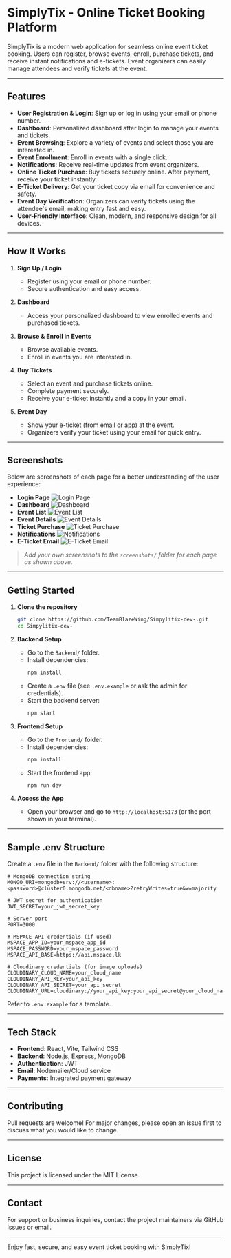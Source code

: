 # SimplyTix - Online Ticket Booking Platform

SimplyTix is a modern web application for seamless online event ticket booking. Users can register, browse events, enroll, purchase tickets, and receive instant notifications and e-tickets. Event organizers can easily manage attendees and verify tickets at the event.

---

## Features

- **User Registration & Login**: Sign up or log in using your email or phone number.
- **Dashboard**: Personalized dashboard after login to manage your events and tickets.
- **Event Browsing**: Explore a variety of events and select those you are interested in.
- **Event Enrollment**: Enroll in events with a single click.
- **Notifications**: Receive real-time updates from event organizers.
- **Online Ticket Purchase**: Buy tickets securely online. After payment, receive your ticket instantly.
- **E-Ticket Delivery**: Get your ticket copy via email for convenience and safety.
- **Event Day Verification**: Organizers can verify tickets using the attendee's email, making entry fast and easy.
- **User-Friendly Interface**: Clean, modern, and responsive design for all devices.

---

## How It Works

1. **Sign Up / Login**
   - Register using your email or phone number.
   - Secure authentication and easy access.

2. **Dashboard**
   - Access your personalized dashboard to view enrolled events and purchased tickets.

3. **Browse & Enroll in Events**
   - Browse available events.
   - Enroll in events you are interested in.

4. **Buy Tickets**
   - Select an event and purchase tickets online.
   - Complete payment securely.
   - Receive your e-ticket instantly and a copy in your email.

5. **Event Day**
   - Show your e-ticket (from email or app) at the event.
   - Organizers verify your ticket using your email for quick entry.

---

## Screenshots

Below are screenshots of each page for a better understanding of the user experience:

- **Login Page**
  ![Login Page](screenshots/login.png)
- **Dashboard**
  ![Dashboard](screenshots/dashboard.png)
- **Event List**
  ![Event List](screenshots/events.png)
- **Event Details**
  ![Event Details](screenshots/event-details.png)
- **Ticket Purchase**
  ![Ticket Purchase](screenshots/ticket-purchase.png)
- **Notifications**
  ![Notifications](screenshots/notifications.png)
- **E-Ticket Email**
  ![E-Ticket Email](screenshots/email-ticket.png)

> _Add your own screenshots to the `screenshots/` folder for each page as shown above._

---

## Getting Started

1. **Clone the repository**
   ```sh
   git clone https://github.com/TeamBlazeWing/Simpylitix-dev-.git
   cd Simpylitix-dev-
   ```

2. **Backend Setup**
   - Go to the `Backend/` folder.
   - Install dependencies:
     ```sh
     npm install
     ```
   - Create a `.env` file (see `.env.example` or ask the admin for credentials).
   - Start the backend server:
     ```sh
     npm start
     ```

3. **Frontend Setup**
   - Go to the `Frontend/` folder.
   - Install dependencies:
     ```sh
     npm install
     ```
   - Start the frontend app:
     ```sh
     npm run dev
     ```

4. **Access the App**
   - Open your browser and go to `http://localhost:5173` (or the port shown in your terminal).

---

## Sample .env Structure

Create a `.env` file in the `Backend/` folder with the following structure:

```env
# MongoDB connection string
MONGO_URI=mongodb+srv://<username>:<password>@cluster0.mongodb.net/<dbname>?retryWrites=true&w=majority

# JWT secret for authentication
JWT_SECRET=your_jwt_secret_key

# Server port
PORT=3000

# MSPACE API credentials (if used)
MSPACE_APP_ID=your_mspace_app_id
MSPACE_PASSWORD=your_mspace_password
MSPACE_API_BASE=https://api.mspace.lk

# Cloudinary credentials (for image uploads)
CLOUDINARY_CLOUD_NAME=your_cloud_name
CLOUDINARY_API_KEY=your_api_key
CLOUDINARY_API_SECRET=your_api_secret
CLOUDINARY_URL=cloudinary://your_api_key:your_api_secret@your_cloud_name
```

Refer to `.env.example` for a template.

---

## Tech Stack
- **Frontend**: React, Vite, Tailwind CSS
- **Backend**: Node.js, Express, MongoDB
- **Authentication**: JWT
- **Email**: Nodemailer/Cloud service
- **Payments**: Integrated payment gateway

---

## Contributing
Pull requests are welcome! For major changes, please open an issue first to discuss what you would like to change.

---

## License
This project is licensed under the MIT License.

---

## Contact
For support or business inquiries, contact the project maintainers via GitHub Issues or email.

---

Enjoy fast, secure, and easy event ticket booking with SimplyTix!
